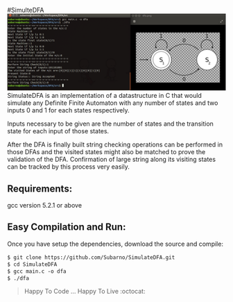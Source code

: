 #SimulteDFA
![alt text](https://github.com/Subarno/SimulateDFA/blob/master/img/Screenshot%20from%202016-07-29%2000-28-36.png "OverDracht")
SimulateDFA is an implementation of a datastructure in C that would simulate any Definite Finite Automaton with any number of states and two inputs 0 and 1 for each states respectively.

Inputs necessary to be given are the number of states and the transition state for each input of those states. 

After the DFA is finally built string checking operations can be performed in those DFAs and the visited states might also be matched to prove the validation of the DFA. Confirmation of large string along its visiting states can be tracked by this process very easily.

Requirements: 
--------------
  gcc version 5.2.1 or above
  
Easy Compilation and Run:
-------------------------
  Once you have setup the dependencies, download the source and compile:
`````````````````````````
$ git clone https://github.com/Subarno/SimulateDFA.git
$ cd SimulateDFA
$ gcc main.c -o dfa
$ ./dfa
````````````````````````````
> Happy To Code ... Happy To Live :octocat:


